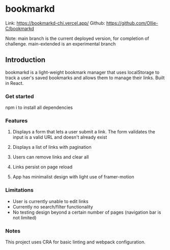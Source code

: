 # bookmarkd

Link: https://bookmarkd-chi.vercel.app/
Github: https://github.com/Ollie-C/bookmarkd

Note: main branch is the current deployed version, for completion of challenge. main-extended is an experimental branch

## Introduction

bookmarkd is a light-weight bookmark manager that uses localStorage to track a user's saved bookmarks and allows them to manage their links. Built in React.

### Get started

npm i to install all dependencies

### Features

1. Displays a form that lets a user submit a link. The form validates the input is a valid URL and doesn't already exist

2. Displays a list of links with pagination

3. Users can remove links and clear all

4. Links persist on page reload

5. App has minimalist design with light use of framer-motion

### Limitations

- User is currently unable to edit links
- Currently no search/filter functionality
- No testing design beyond a certain number of pages (navigation bar is not limited)

### Notes

This project uses CRA for basic linting and webpack configuration.
